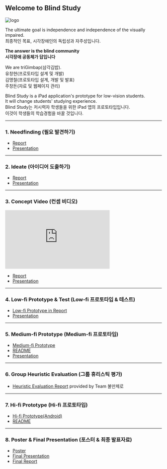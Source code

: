 ## Welcome to Blind Study

![logo](https://user-images.githubusercontent.com/19571160/49559057-ae31cf80-f950-11e8-93d9-74e36aa35694.png)

The ultimate goal is independence and independence of the visually impaired.  
최종적인 목표, 시각장애인의 독립성과 자주성입니다.  

__The answer is the blind community__  
__시각장애 공동체가 답입니다__  

We are triGimbap(삼각김밥).  
유창현(프로토타입 설계 및 개발)  
김명철(프로토타입 설계, 개발 및 발표)  
주창돈(자료 및 웹페이지 관리)  

Blind Study is a iPad application's prototype for low-vision students.  
It will change students' studying experience.  
Blind Study는 저시력자 학생들을 위한 iPad 앱의 프로토타입입니다.  
이것이 학생들의 학습경험을 바꿀 것입니다.  

---
### 1. Needfinding (필요 발견하기)

* [Report](https://drive.google.com/file/d/14IUmpwGb9MUTo2-zAVHfFM2Dm-k4xse_/view?usp=sharing)
* [Presentation](https://drive.google.com/file/d/1GEDcKHIbS8O-E7pHSRQSPAD0lTI4Qo8g/view?usp=sharing)

---
### 2. Ideate (아이디어 도출하기)

* [Report](https://drive.google.com/file/d/1iYP-txDhNsB7KAUR7Et8XJlNXMStI3of/view?usp=sharing)
* [Presentation](https://drive.google.com/file/d/1BFZS_dQoJCP88cQxhHAepM3G6OLRQv6a/view?usp=sharing)

---
### 3. Concept Video (컨셉 비디오)

<iframe width="336" height="189" src="https://www.youtube.com/embed/cLt7f8eR058" frameborder="0" allow="accelerometer; autoplay; encrypted-media; gyroscope; picture-in-picture" allowfullscreen></iframe>

* [Report](https://drive.google.com/file/d/1lp9U17iuXeSjrMjwJ-Cw-HJ9PTJSwXu9/view?usp=sharing)
* [Presentation](https://drive.google.com/file/d/1NrKUM2rZPNBNuVH6LdtE0zQdMI9gCr1q/view?usp=sharing)

---
### 4. Low-fi Prototype & Test (Low-fi 프로토타입 & 테스트)

* [Low-fi Prototype in Report](https://drive.google.com/file/d/1ShF1vlcqgfGPx5DYMQFibXQBwcec3mQ_/view?usp=sharing)
* [Presentation](https://drive.google.com/file/d/14i7sggBva1SVTE2kmNRQ_pmUkeeRlgIf/view?usp=sharing)

---
### 5. Medium-fi Prototype (Medium-fi 프로토타입)

* [Medium-fi Prototype](https://marvelapp.com/487fjb2)
* [README](https://drive.google.com/file/d/1_CDLuGSSWm2gqj4kOkR7eL2CS3lcTJA0/view?usp=sharing)
* [Presentation](https://drive.google.com/file/d/1vglpMw9GRR4Eqc1EDkT-pg5e0YR5lAjb/view?usp=sharing)

---
### 6. Group Heuristic Evaluation (그룹 휴리스틱 평가)

* [Heuristic Evaluation Report](https://drive.google.com/file/d/1805iUs1vf0MUZD-1kBxJ2q5ouDw3IzOE/view?usp=sharing) provided by Team 불만제로

---
### 7. Hi-fi Prototype (Hi-fi 프로토타입)

* [Hi-fi Prototype(Android)](https://drive.google.com/file/d/1dhEaDS1xRToOZSdVU0YuA6u2kSPwldN2/view?usp=sharing)
* [README](https://drive.google.com/file/d/1VwdhbE2mfBae7teKZuudBPMGAtk1jQ3J/view?usp=sharing)

---
### 8. Poster & Final Presentation (포스터 & 최종 발표자료)

* [Poster](https://drive.google.com/file/d/130jhzR9D7-2eTVtO_GEFkWTsWmIyoYir/view?usp=sharing)
* [Final Presentation](https://drive.google.com/file/d/1MVt3EoagKrmn44dMl_-7JolT59lPNZhE/view?usp=sharing)
* [Final Report](https://drive.google.com/file/d/1JQcmJgQUNig8NLY6a-kJ1ZvXNHLL1rzU/view?usp=sharing)
